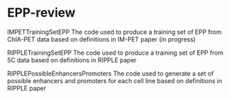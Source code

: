 # EPP-review
IMPETTrainingSetEPP
The code used to produce a training set of EPP from ChIA-PET data based on definitions in IM-PET paper (in progress)

RIPPLETrainingSetEPP
The code used to produce a training set of EPP from 5C data based on definitions in RIPPLE paper

RIPPLEPossibleEnhancersPromoters
The code used to generate a set of possible enhancers and promoters for each cell line based on definitions in RIPPLE paper

